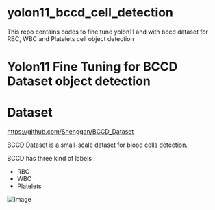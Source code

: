 # yolon11_bccd_cell_detection
This repo contains codes to fine tune yolon11 and with bccd dataset for RBC, WBC and Platelets cell object detection

# Yolon11 Fine Tuning for BCCD Dataset object detection

# Dataset

https://github.com/Shenggan/BCCD_Dataset

BCCD Dataset is a small-scale dataset for blood cells detection.

BCCD has three kind of labels :

- RBC
- WBC
- Platelets


![image](https://github.com/user-attachments/assets/8963ce8b-8fb4-4611-8ae7-3055080c6cb6)


